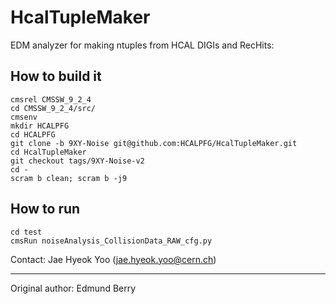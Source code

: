 HcalTupleMaker
==============

EDM analyzer for making ntuples from HCAL DIGIs and RecHits:

## How to build it 
``` 
cmsrel CMSSW_9_2_4
cd CMSSW_9_2_4/src/
cmsenv
mkdir HCALPFG
cd HCALPFG
git clone -b 9XY-Noise git@github.com:HCALPFG/HcalTupleMaker.git
cd HcalTupleMaker
git checkout tags/9XY-Noise-v2
cd -
scram b clean; scram b -j9
``` 

## How to run
``` 
cd test
cmsRun noiseAnalysis_CollisionData_RAW_cfg.py
``` 

Contact: Jae Hyeok Yoo (jae.hyeok.yoo@cern.ch) 

-------------
Original author: Edmund Berry
